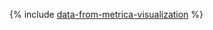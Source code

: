 {% include [data-from-metrica-visualization](../../_includes/tutorials/data-from-metrica-visualization.md) %}
